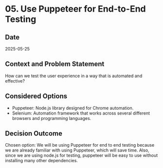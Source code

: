 # 05. Use Puppeteer for End-to-End Testing

## Date

2025-05-25

## Context and Problem Statement

How can we test the user experience in a way that is automated and effective?

## Considered Options

- Puppeteer: Node.js library designed for Chrome automation.
- Selenium: Automation framework that works across several different browsers and programming languages.

## Decision Outcome

Chosen option: We will be using Puppeteer for end to end testing because we are already familiar with using Puppeteer, which will save time. Also, since we are using node.js for testing, puppeteer will be easy to use without installing many other dependencies.